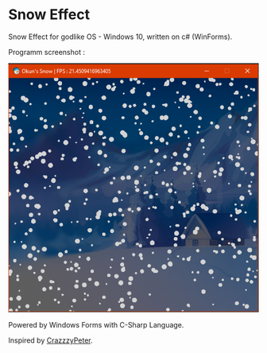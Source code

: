 # Snow Effect

Snow Effect for godlike OS - Windows 10, written on c# (WinForms).

Programm screenshot :

![Alt text](https://raw.githubusercontent.com/MrOkun/snow/master/Screenshot_10.png "Program")

Powered by Windows Forms with C-Sharp Language.



Inspired by [CrazzzyPeter](https://github.com/crazzzypeter).
